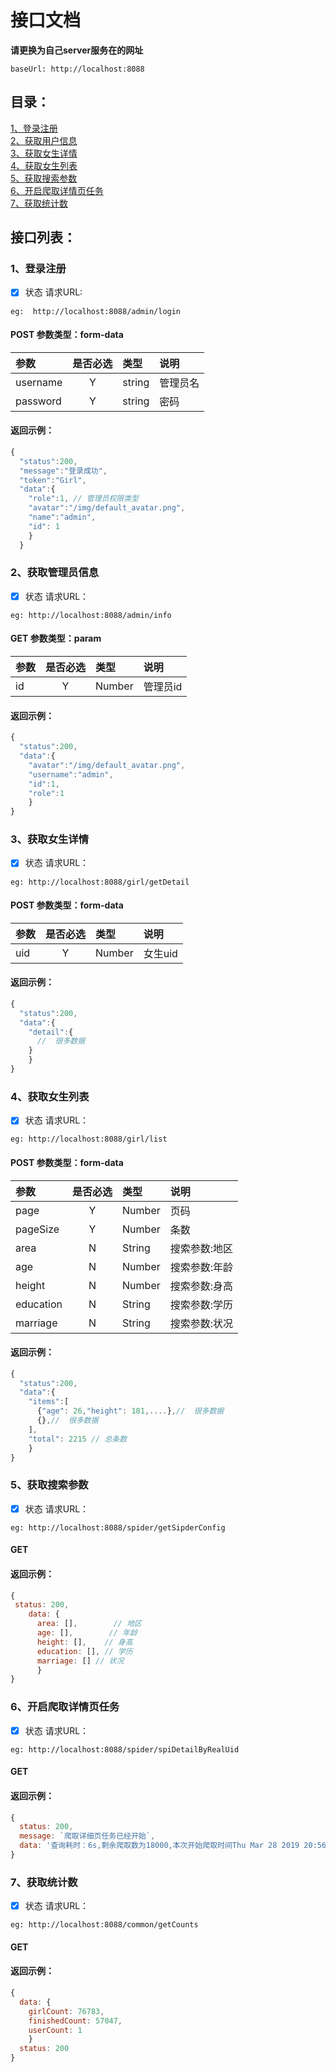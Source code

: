 # 接口文档

**请更换为自己server服务在的网址**

```
baseUrl: http://localhost:8088
```
## 目录：
[1、登录注册](#1登录注册)<br/>
[2、获取用户信息](#2获取用户信息)<br/>
[3、获取女生详情](#3获取女生详情)<br/>
[4、获取女生列表](#4获取女生列表)<br/>
[5、获取搜索参数](#5获取搜索参数)<br/>
[6、开启爬取详情页任务](#6开启爬取详情页任务)<br/>
[7、获取统计数](#7开启爬取详情页任务)<br/>
## 接口列表：
### 1、登录注册
- [x] 状态 请求URL:  
```
eg:  http://localhost:8088/admin/login
```
#### POST 参数类型：form-data
|参数|是否必选|类型|说明|
|:-----|:-------:|:-----|:-----|
|username      |Y       |string   |管理员名 |
|password      |Y       |string   |密码 |
#### 返回示例：
```javascript
{
  "status":200,
  "message":"登录成功",
  "token":"Girl",
  "data":{
    "role":1, // 管理员权限类型
    "avatar":"/img/default_avatar.png",
    "name":"admin",
    "id": 1
    }
  }
```
### 2、获取管理员信息
- [x] 状态 请求URL：
```
eg: http://localhost:8088/admin/info
```
#### GET 参数类型：param
|参数|是否必选|类型|说明|
|:-----|:-------:|:-----|:-----|
|id      |Y       |Number   |管理员id |
#### 返回示例：
```javascript
{
  "status":200,
  "data":{
    "avatar":"/img/default_avatar.png",
    "username":"admin",
    "id":1,
    "role":1
    }
}
```
### 3、获取女生详情
- [x] 状态 请求URL：
```
eg: http://localhost:8088/girl/getDetail
```
#### POST 参数类型：form-data
|参数|是否必选|类型|说明|
|:-----|:-------:|:-----|:-----|
|uid      |Y       |Number   |女生uid |
#### 返回示例：
```javascript
{
  "status":200,
  "data":{
    "detail":{
      //  很多数据
    }
    }
}
```
### 4、获取女生列表
- [x] 状态 请求URL：
```
eg: http://localhost:8088/girl/list
```
#### POST 参数类型：form-data
|参数|是否必选|类型|说明|
|:-----|:-------:|:-----|:-----|
|page      |Y       |Number   |页码 |
|pageSize      |Y       |Number   |条数 |
|area      |N       |String   |搜索参数:地区 |
|age      |N       |Number   |搜索参数:年龄 |
|height      |N       |Number   |搜索参数:身高 |
|education      |N       |String   |搜索参数:学历 |
|marriage      |N       |String   |搜索参数:状况 |

#### 返回示例：
```javascript
{
  "status":200,
  "data":{
    "items":[
      {"age": 26,"height": 181,....},//  很多数据
      {},//  很多数据
    ],
    "total": 2215 // 总条数
    }
}
```
### 5、获取搜索参数
- [x] 状态 请求URL：
```
eg: http://localhost:8088/spider/getSipderConfig
```
#### GET

#### 返回示例：
```javascript
{
 status: 200,
    data: {
      area: [],        // 地区
      age: [],        // 年龄
      height: [],    // 身高
      education: [], // 学历
      marriage: [] // 状况
      }
}
```
### 6、开启爬取详情页任务
- [x] 状态 请求URL：
```
eg: http://localhost:8088/spider/spiDetailByRealUid
```
#### GET

#### 返回示例：
```javascript
{
  status: 200,
  message: `爬取详细页任务已经开始`,
  data: '查询耗时：6s,剩余爬取数为18000,本次开始爬取时间Thu Mar 28 2019 20:56:56 GMT+0800 (中国标准时间)'
}
```
### 7、获取统计数
- [x] 状态 请求URL：
```
eg: http://localhost:8088/common/getCounts
```
#### GET

#### 返回示例：
```javascript
{
  data: {
    girlCount: 76783,
    finishedCount: 57047,
    userCount: 1
    }
  status: 200
}
```
